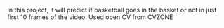 In this project, it will predict if basketball goes in the basket or not in just first 10 frames of the video.
Used open CV from CVZONE
